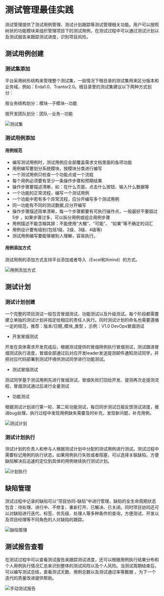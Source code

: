 # 测试管理最佳实践

测试管理提供了测试用例管理、测试计划跟踪等测试管理相关功能。用户可以按照树状的功能模块来组织管理项目下的测试用例，在测试过程中可以通过测试计划以及测试报告来跟踪测试进度，识别项目风险。
## 测试用例创建
### 测试集添加
平台采用树形结构来管理整个测试集，一般情况下根目录的测试集用来区分版本和业务域，例如：Erda1.0、Trantor2.0。根目录里的测试集建议以下两种方式划分：

按业务结构划分：模块--子模块--功能

按开发团队划分：团队--业务--功能

![测试集](http://terminus-paas.oss-cn-hangzhou.aliyuncs.com/paas-doc/2021/08/18/3283f11a-fcd7-4f5b-aae4-02b27149d4dd.png)

### 测试用例添加
#### 用例规范
- 编写测试用例时，测试用例应全部覆盖需求文档里面的各项功能
- 用例编写要划分系统模块，按模块分类进行编写
- 一个测试用例只检查一个功能点或一个流程
- 每个用例必须要有至少一条操作步骤和预期结果
- 操作步骤要描述清晰，如：在什么页面，点击什么按钮、输入什么数据等
- 一个功能的正常流程，编写一个测试用例
- 一个功能中若有多个异常流程，应分开编写多个测试用例
- 同一功能有不同的测试数据,应分开编写
- 操作步骤描述简单清晰，每一个步骤都要有可执行操作点，一般最好不要超过5步 ，如果步骤过多，可以拆分用例或组合用例步骤
- 用例描述不能含糊其辞：不能使用“大概”、“可能”、 “如果”等不确定的词汇
- 用例设计要有级别(包括1级、2级、3级、4级等)
- 测试用例编写要能够被别人理解，容易执行。

#### 用例添加方式

测试用例的添加方式支持平台添加或者导入（Excel和Xmind）的方式。

![用例添加方式](http://terminus-paas.oss-cn-hangzhou.aliyuncs.com/paas-doc/2021/08/18/465e2e69-0d44-4a98-a9f0-1b781fb482da.png)

## 测试计划

### 测试计划创建

一个完整的项目测试一般包含冒烟测试、功能测试以及升级测试。每个阶段都需要建立单独的测试计划并指定给相应的责任人执行。同时测试计划的命名也需要遵循一定的规范，推荐：版本/日期_模块_类型 ，示例：V1.0 DevOps冒烟测试

- 开发冒烟测试

开发在具体需求开发完成后，根据测试提供的冒烟用例执行冒烟测试，测试跟进冒烟测试执行进度，冒烟全部通过后对应开发leader发送提测邮件通知测试同学，并把对应代码部署到测试环境供测试同学进行功能测试。

- 测试冒烟测试

测试同学基于测试用例先进行冒烟测试，冒烟失败打回给开发、提测再次走提测流程，冒烟测试通过后进行全量测试

- 功能测试

根据测试计划进行第一轮、第二轮功能测试，每日同步测试日报反馈测试进度，推进bug处理，执行过程中发现用例缺失需要及时补充，发现新问题，补充用例。

![测试计划](http://terminus-paas.oss-cn-hangzhou.aliyuncs.com/paas-doc/2021/08/18/91aeb5a2-6a7b-4422-b854-40373ecce4d0.png)

### 测试计划执行

测试计划的负责人和参与人根据测试计划中分配的测试用例进行测试。测试过程中需要标记用例的执行状态，如果用例执行失败或者阻塞，可以选择关联缺陷，方便缺陷解决后迅速的定位到具体的用例继续执行测试计划。

![计划执行](http://terminus-paas.oss-cn-hangzhou.aliyuncs.com/paas-doc/2021/08/18/757ee899-2e6f-407e-a983-1cbec6dc905b.png)

## 缺陷管理

测试过程中记录的缺陷可以“项目协同-缺陷”中进行管理，缺陷的全生命周期状态包含：待处理、进行中、不修复、重新打开、已解决、已关闭。同时项目协同还可以对缺陷进行迭代、标签、优先级、处理人等多种条件的查询，方便测试、开发以及项目经理等不同角色的人对缺陷的跟踪。

![缺陷管理](http://terminus-paas.oss-cn-hangzhou.aliyuncs.com/paas-doc/2021/08/19/579bd677-6b92-4ec4-845c-426e74f59f0a.png)

## 测试报告查看

在测试过程中可以查看测试报告来跟踪测试进度，还可以根据用例执行结果分布和个人用例执行情况汇总来识别整体的测试风险以及个人风险。当测试周期结束后，可以编写测试总结，查看测试天数、用例总数以及测试通过率等数据
，为下一个迭代的质量改进提供帮助。

![手动测试报告](http://terminus-paas.oss-cn-hangzhou.aliyuncs.com/paas-doc/2021/08/19/ee688d43-4256-4f9f-a342-e3cb6263d75b.png)
